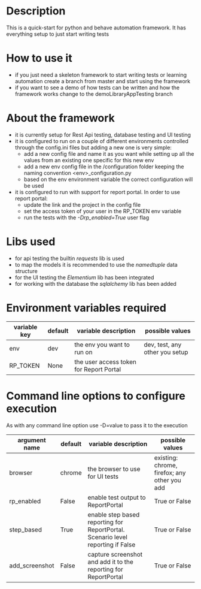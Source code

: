 # Description
This is a quick-start for python and behave automation framework. It has everything setup to just start writing tests

# How to use it
* if you just need a skeleton framework to start writing tests or learning automation create a branch from master and start using the framework
* if you want to see a demo of how tests can be written and how the framework works change to the demoLibraryAppTesting branch

# About the framework
* it is currently setup for Rest Api testing, database testing and UI testing
* it is configured to run on a couple of different environments controlled through the config.ini files but adding a new one is very simple:
    * add a new config file and name it as you want while setting up all the values from an existing one specific for this new env
    * add a new env config file in the /configuration folder keeping the naming convention \<env\>_configuration.py
    * based on the env environment variable the correct configuration will be used
* it is configured to run with support for report portal. In order to use report portal:
    * update the link and the project in the config file
    * set the access token of your user in the RP_TOKEN env variable
    * run the tests with the _-Drp_enabled=True_ user flag

# Libs used
* for api testing the builtin _requests_ lib is used
* to map the models it is recommended to use the _namedtuple_ data structure
* for the UI testing the _Elementium_ lib has been integrated 
* for working with the database the _sqlalchemy_ lib has been added

# Environment variables required
| variable key | default | variable description | possible values |
|--------------|---------|----------------------|-----------------|
|env | dev | the env you want to run on | dev, test, any other you setup |
|RP_TOKEN| None | the user access token for Report Portal|

# Command line options to configure execution
As with any command line option use -D<argument>=value to pass it to the execution 

|  argument name | default | variable description | possible values |
|----------------|---------|----------------------|-----------------|
|browser | chrome | the browser to use for UI tests | existing: chrome, firefox; any other you add |
|rp_enabled | False | enable test output to ReportPortal|True or False |
|step_based | True | enable step based reporting for ReportPortal. Scenario level reporting if False | True or False |
|add_screenshot| False | capture screenshot and add it to the reporting for ReportPortal | True or False |